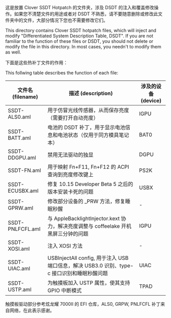 这是放置 Clover SSDT Hotpatch 的文件夹，涉及 DSDT 的注入和覆盖修改操作。如果您不清楚文件的用途或者对 DSDT 不熟悉，请不要随意删除或修改此文件夹中的文件，大部分情况下您也不需要修改它们。

This directory contains Clover SSDT hotpatch files, which will inject and modify "Differentiated System Description Table, DSDT". If you are not familiar to the function of these files or DSDT, you should not delete or modify the file in this directory. In most cases, you needn't to modify them as well.

下面是这些热补丁文件的作用：

This follwing table describes the function of each file:

| 文件名 (filename) | 描述 (description) | 涉及的设备 (device) |
|------------------|-------------------|--------------------|
| SSDT-ALS0.aml | 用于仿冒光线传感器，从而保存亮度（需要打开自动亮度） | IGPU |
| SSDT-BATT.aml | 电池的 DSDT 补丁，用于显示电池信息和电池状态（仅用于同方模具笔记本） | BAT0 |
| SSDT-DDGPU.aml | 禁用无法驱动的独显 | DGPU |
| SSDT-FN.aml | 用于映射 Fn+F11, Fn+F12 的 ACPI 查询到亮度修改键上 | PS2K |
| SSDT-ECUSBX.aml | 修复 10.15 Developer Beta 5 之后的版本安装卡死的问题 | USBX |
| SSDT-GPRW.aml | 修改部分设备的 _PRW 方法，修复睡眠秒醒 | - |
| SSDT-PNLFCFL.aml | 与 AppleBacklightInjector.kext 协力，解决亮度调整与 coffeelake 开机黑屏三分钟的问题 | IGPU |
| SSDT-XOSI.aml | 注入 XOSI 方法 | - |
| SSDT-UIAC.aml | USBInjectAll config, 用于注入 USB 端口信息，解决 USB3.0 识别、type-c 接口识别和睡眠秒醒问题 | UIAC |
| SSDT-USTP.aml | 为触摸板加入 USTP 属性，使其支持 GPIO 中断模式 | TPAD |

触摸板驱动部分参考炫龙耀 7000II 的 EFI 仓库，ALS0, GRPW, PNLFCFL 补丁来自网络，在此表示感谢。